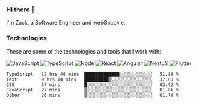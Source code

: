 ### Hi there 👋
I'm Zack, a Software Engineer and web3 rookie.

### Technologies
These are some of the technologies and tools that I work with:

![JavaScript](https://img.shields.io/badge/JavaScript-323330.svg?logo=javascript&logoColor=F7DF1E) 
![TypeScript](https://img.shields.io/badge/TypeScript-007ACC.svg?logo=typescript&logoColor=white) 
![Node](https://img.shields.io/badge/Node.js-43853D.svg?logo=node.js&logoColor=white)
![React](https://img.shields.io/badge/React-20232a.svg?logo=react&logoColor=61DAFB) 
![Angular](https://img.shields.io/badge/Angular-E23237.svg?logo=angularjs&logoColor=white)
![NestJS](https://img.shields.io/badge/NestJS-E0234E?logo=nestjs&logoColor=white)
![Flutter](https://img.shields.io/badge/Flutter-02569B.svg?logo=flutter&logoColor=white)

<!--START_SECTION:waka-->

```text
TypeScript   12 hrs 44 mins  █████████████░░░░░░░░░░░░   51.88 %
Text         9 hrs 14 mins   █████████▒░░░░░░░░░░░░░░░   37.63 %
CSS          57 mins         █░░░░░░░░░░░░░░░░░░░░░░░░   03.92 %
JavaScript   27 mins         ▒░░░░░░░░░░░░░░░░░░░░░░░░   01.86 %
Other        26 mins         ▒░░░░░░░░░░░░░░░░░░░░░░░░   01.78 %
```

<!--END_SECTION:waka-->

